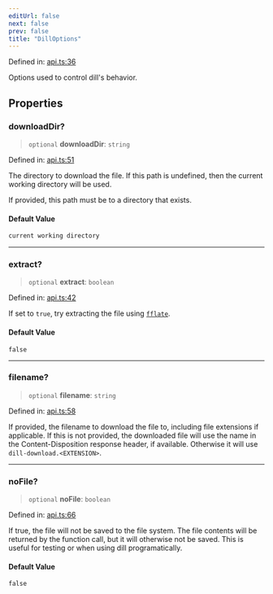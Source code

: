 ```yaml
---
editUrl: false
next: false
prev: false
title: "DillOptions"
---
```


Defined in: [api.ts:36](https://github.com/tylerbutler/tools-monorepo/blob/main/packages/dill/src/api.ts#L36)

Options used to control dill's behavior.

## Properties

### downloadDir?

> `optional` **downloadDir**: `string`

Defined in: [api.ts:51](https://github.com/tylerbutler/tools-monorepo/blob/main/packages/dill/src/api.ts#L51)

The directory to download the file. If this path is undefined, then the current working directory will be used.

If provided, this path must be to a directory that exists.

#### Default Value

```ts
current working directory
```

***

### extract?

> `optional` **extract**: `boolean`

Defined in: [api.ts:42](https://github.com/tylerbutler/tools-monorepo/blob/main/packages/dill/src/api.ts#L42)

If set to `true`, try extracting the file using [`fflate`](https://www.npmjs.com/package/fflate).

#### Default Value

`false`

***

### filename?

> `optional` **filename**: `string`

Defined in: [api.ts:58](https://github.com/tylerbutler/tools-monorepo/blob/main/packages/dill/src/api.ts#L58)

If provided, the filename to download the file to, including file extensions if applicable. If this is not
provided, the downloaded file will use the name in the Content-Disposition response header, if available. Otherwise
it will use `dill-download.<EXTENSION>`.

***

### noFile?

> `optional` **noFile**: `boolean`

Defined in: [api.ts:66](https://github.com/tylerbutler/tools-monorepo/blob/main/packages/dill/src/api.ts#L66)

If true, the file will not be saved to the file system. The file contents will be returned by the function call,
but it will otherwise not be saved. This is useful for testing or when using dill programatically.

#### Default Value

`false`

